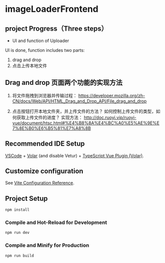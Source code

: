 # imageLoaderFrontend
## project Progress（Three steps）
* UI and function of Uploader

UI is done, function includes two parts:
1. drag and drop
2. 点击上传本地文件

## Drag and drop 页面两个功能的实现方法

1. 将文件拖拽到浏览器并传输过程：
https://developer.mozilla.org/zh-CN/docs/Web/API/HTML_Drag_and_Drop_API/File_drag_and_drop

2. 点击按钮打开本地文件夹，并上传文件的方法？ 如何控制上传文件的类型，如何获取上传文件的进度？
实现方法：
http://doc.ruoyi.vip/ruoyi-vue/document/htsc.html#%E4%B8%8A%E4%BC%A0%E5%AE%9E%E7%8E%B0%E6%B5%81%E7%A8%8B

## Recommended IDE Setup

[VSCode](https://code.visualstudio.com/) + [Volar](https://marketplace.visualstudio.com/items?itemName=Vue.volar) (and disable Vetur) + [TypeScript Vue Plugin (Volar)](https://marketplace.visualstudio.com/items?itemName=Vue.vscode-typescript-vue-plugin).

## Customize configuration

See [Vite Configuration Reference](https://vitejs.dev/config/).

## Project Setup

```sh
npm install
```

### Compile and Hot-Reload for Development

```sh
npm run dev
```

### Compile and Minify for Production

```sh
npm run build
```
